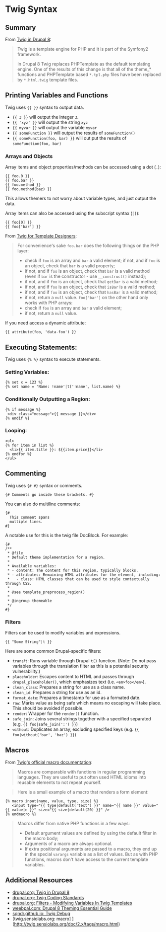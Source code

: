 # Twig Syntax

## Summary

From [Twig in Drupal 8](https://www.drupal.org/docs/8/theming/twig):
> Twig is a template engine for PHP and it is part of the Symfony2 framework.
>
> In Drupal 8 Twig replaces PHPTemplate as the default templating engine. One of the results of this change is that all of the theme_* functions and PHPTemplate based `*.tpl.php` files have been replaced by `*.html.twig` template files.

## Printing Variables and Functions
Twig uses `{{ }}` syntax to output data.

- `{{ 3 }}` will output the integer `3`.
- `{{ 'xyz' }}` will output the string `xyz`
- `{{ myvar }}` will output the variable `myvar`
- `{{ someFunction }}` will output the results of `someFunction()`
- `{{ someFunction(foo, bar) }}` will out put the results of `someFunction(foo, bar)`

### Arrays and Objects
Array items and object properties/methods can be accessed using a dot (`.`):
```
{{ foo.0 }}
{{ foo.bar }}
{{ foo.method }}
{{ foo.method(baz) }}
```

This allows themers to not worry about variable types, and just output the data.

Array items can also be accessed using the subscript syntax (`[]`):
```
{{ foo[0] }}
{{ foo['bar'] }}
```

From [Twig for Template Designers](http://twig.sensiolabs.org/doc/2.x/templates.html):
> For convenience's sake `foo.bar` does the following things on the PHP layer:
> - check if `foo` is an array and `bar` a valid element;
if not, and if `foo` is an object, check that `bar` is a valid property;
> - if not, and if `foo` is an object, check that `bar` is a valid method (even if `bar` is the constructor - use `__construct()` instead);
> - if not, and if `foo` is an object, check that `getBar` is a valid method;
> - if not, and if `foo` is an object, check that `isBar` is a valid method;
> - if not, and if `foo` is an object, check that `hasBar` is a valid method;
> - if not, return a `null` value.
> `foo['bar']` on the other hand only works with PHP arrays:
> - check if `foo` is an array and `bar` a valid element;
> - if not, return a `null` value.

If you need access a dynamic attribute:

```
{{ attribute(foo, 'data-foo') }}
```

## Executing Statements:
Twig uses `{% %}` syntax to execute statements.

### Setting Variables:
```
{% set x = 123 %}
{% set name = 'Name: !name'|t('!name', list.name) %}
```

### Conditionally Outputting a Region:
```
{% if message %}
 <div class="message">{{ message }}</div>
{% endif %}
```

### Looping:
```
<ul>
{% for item in list %}
  <li>{{ item.title }}: ${{item.price}}</li>
{% endfor %}
</ul>
```

## Commenting
Twig uses `{# #}` syntax or comments.

```
{# Comments go inside these brackets. #}
```

You can also do multiline comments:
```
{#
  This comment spans
  multiple lines.
#}
```

A notable use for this is the twig file DocBlock. For example:

```
{#
/**
 * @file
 * Default theme implementation for a region.
 *
 * Available variables:
 * - content: The content for this region, typically blocks.
 * - attributes: Remaining HTML attributes for the element, including:
 *   - class: HTML classes that can be used to style contextually through CSS.
 *
 * @see template_preprocess_region()
 *
 * @ingroup themeable
 */
#}
```

### Filters
Filters can be used to modify variables and expressions.

```
{{ "Some String"|t }}
```

Here are some common Drupal-specific filters:
- `trans`/`t`: Runs variable through Drupal `t()` function. (Note: Do not pass variables through the translation filter as this is a potential security vulnerability.)
- `placeholder`: Escapes content to HTML and passes through `drupal_placeholder()`, which emphasizes text (i.e. `<em>foo</em>`).
- `clean_class`: Prepares a string for use as a class name.
- `clean_id`: Prepares a string for use as an id.
- `format_date`: Prepares a timestamp for use as a formated date.
- `raw`: Marks value as being safe which means no escaping will take place. This should be avoided if possible.
- `render`: Wrapper for the `render()` function.
- `safe_join`: Joins several strings together with a specified separated (e.g. `{{ foo|safe_join(':') }}`)
- `without`: Duplicates an array, excluding specified keys (e.g. `{{ foo|without('bar', 'baz') }}`)

## Macros
From [Twig's official macro documentation](http://twig.sensiolabs.org/doc/2.x/tags/macro.html):

> Macros are comparable with functions in regular programming languages. They are useful to put often used HTML idioms into reusable elements to not repeat yourself.

> Here is a small example of a macro that renders a form element:
>
```
{% macro input(name, value, type, size) %}
   <input type="{{ type|default('text') }}" name="{{ name }}" value="{{ value|e }}" size="{{ size|default(20) }}" />
{% endmacro %}
```
>
> Macros differ from native PHP functions in a few ways:
> - Default argument values are defined by using the default filter in the macro body;
> - Arguments of a macro are always optional.
> - If extra positional arguments are passed to a macro, they end up in the special `varargs` variable as a list of values.
> But as with PHP functions, macros don't have access to the current template variables.

## Additional Resources
- [drupal.org: Twig in Drupal 8](https://www.drupal.org/docs/8/theming/twig)
- [drupal.org: Twig Coding Standards](https://www.drupal.org/docs/develop/coding-standards/twig-coding-standards)
- [drupal.org: Filters - Modifying Variables In Twig Templates](https://www.drupal.org/docs/8/theming/twig/filters-modifying-variables-in-twig-templates)
- [weebpal.com: Drupal 8 Theming Essential Guide ](https://www.weebpal.com/blog/drupal-8-theming)
- [sqndr.github.io: Twig Debug](https://sqndr.github.io/d8-theming-guide/twig/twig-debug.html)
- [twig.sensiolabs.org: macro] ](http://twig.sensiolabs.org/doc/2.x/tags/macro.html)

